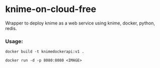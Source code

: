 # knime-on-cloud-free
Wrapper to deploy knime as a web service using knime, docker, python, redis.

### Usage:

```docker build -t knimedockerapi:v1 .```

```docker run -d -p 8080:8080 <IMAGE>```
